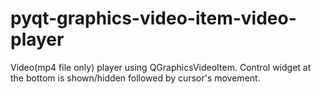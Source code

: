 # pyqt-graphics-video-item-video-player
Video(mp4 file only) player using QGraphicsVideoItem. Control widget at the bottom is shown/hidden followed by cursor's movement.
